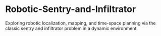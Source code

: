 # Robotic-Sentry-and-Infiltrator
Exploring robotic localization, mapping, and time-space planning via the classic sentry and infiltrator problem in a dynamic environment.
